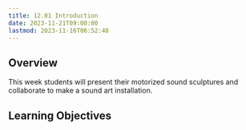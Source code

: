 ```yaml
---
title: 12.01 Introduction
date: 2023-11-21T09:00:00
lastmod: 2023-11-16T06:52:48
---
```


## Overview

This week students will present their motorized sound sculptures and collaborate to make a sound art installation.

## Learning Objectives
